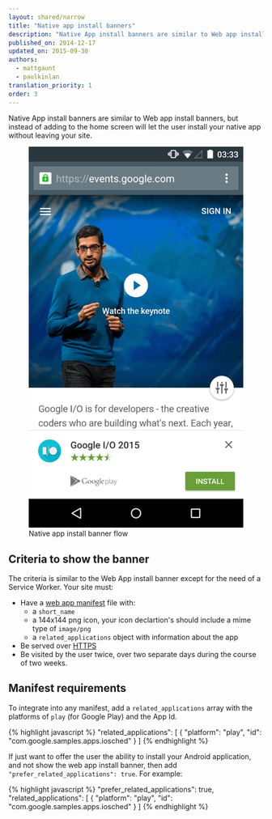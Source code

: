 ```yaml
---
layout: shared/narrow
title: "Native app install banners"
description: "Native App install banners are similar to Web app install banners, but instead of adding to the home screen will let the user install your native app without leaving your site."
published_on: 2014-12-17
updated_on: 2015-09-30
authors:
  - mattgaunt
  - paulkinlan
translation_priority: 1
order: 3
---
```


<div class="mdl-grid">
  <div class="mdl-cell mdl-cell--6-col">
    <p class="intro">
    Native App install banners are similar to Web app install banners, but
    instead of adding to the home screen will let the user install your
    native app without leaving your site.
    </p>
  </div>
  <figure class="mdl-cell mdl-cell--6-col">
    <img src="images/native-app-install-banner.gif" alt="Native app install banner">
    <figcaption>Native app install banner flow</figcaption>
  </figure>
</div>

## Criteria to show the banner

The criteria is similar to the Web App install banner except for the need of 
a Service Worker. Your site must:

* Have a [web app manifest](.) file with:
  - a `short_name`
  - a 144x144 png icon, your icon declartion's should include a mime type of `image/png`
  - a `related_applications` object with information about the app
* Be served over [HTTPS](/web/fundamentals/security/encrypt-in-transit/)
* Be visited by the user twice, over two separate days during the course
  of two weeks.

## Manifest requirements

To integrate into any manifest, add a `related_applications` array with the 
platforms of `play` (for Google Play) and the App Id.

{% highlight javascript %}
"related_applications": [
  {
  "platform": "play",
  "id": "com.google.samples.apps.iosched"
  }
]
{% endhighlight %}

If just want to offer the user the ability to install your Android 
application, and not show the web app install banner, then add
`"prefer_related_applications": true`. For example:

{% highlight javascript %}
"prefer_related_applications": true,
"related_applications": [
  {
  "platform": "play",
  "id": "com.google.samples.apps.iosched"
  }
]
{% endhighlight %}
